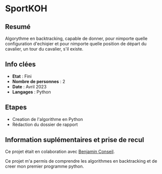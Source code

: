 # SportKOH

## Resumé

Algorythme en backtracking, capable de donner, pour nimporte quelle configuration d'echiqier et pour nimporte quelle position de départ du cavalier, un tour du cavalier, s'il existe. 

## Info clées

- **Etat** : Fini  
- **Nombre de personnes** : 2
- **Date** : Avril 2023
- **Langages** : Python

## Etapes

- Creation de l'algorithme en Python
- Rédaction du dossier de rapport



## Information suplémentaires et prise de recul

Ce projet était en colaboration avec [Benjamin Conseil](https://github.com/conseil-benjamin). 

Ce projet m'a permis de comprendre les algorithmes en backtracking et de creer mon premier programme python.